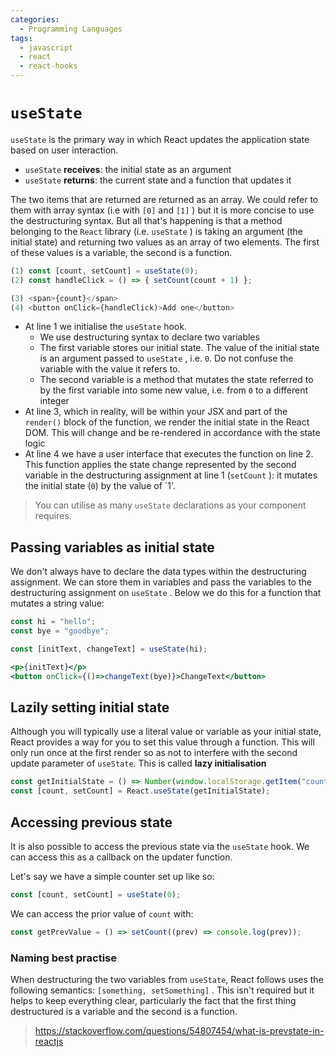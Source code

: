 ```yaml
---
categories:
  - Programming Languages
tags:
  - javascript
  - react
  - react-hooks
---
```


# `useState`

`useState` is the primary way in which React updates the application state based
on user interaction.

- `useState` **receives**: the initial state as an argument
- `useState` **returns**: the current state and a function that updates it

The two items that are returned are returned as an array. We could refer to them
with array syntax (i.e with `[0]` and `[1]` ) but it is more concise to use the
destructuring syntax. But all that's happening is that a method belonging to the
`React` library (i.e. `useState` ) is taking an argument (the initial state) and
returning two values as an array of two elements. The first of these values is a
variable, the second is a function.

```jsx
(1) const [count, setCount] = useState(0);
(2) const handleClick = () => { setCount(count + 1) };

(3) <span>{count}</span>
(4) <button onClick={handleClick)>Add one</button>
```

- At line 1 we initialise the `useState` hook.
  - We use destructuring syntax to declare two variables
  - The first variable stores our initial state. The value of the initial state
    is an argument passed to `useState` , i.e. `0`. Do not confuse the variable
    with the value it refers to.
  - The second variable is a method that mutates the state referred to by the
    first variable into some new value, i.e. from `0` to a different integer
- At line 3, which in reality, will be within your JSX and part of the
  `render()` block of the function, we render the initial state in the React
  DOM. This will change and be re-rendered in accordance with the state logic
- At line 4 we have a user interface that executes the function on line 2. This
  function applies the state change represented by the second variable in the
  destructuring assignment at line 1 (`setCount` ): it mutates the initial state
  (`0`) by the value of `1'.

> You can utilise as many `useState` declarations as your component requires.

## Passing variables as initial state

We don't always have to declare the data types within the destructuring
assignment. We can store them in variables and pass the variables to the
destructuring assignment on `useState` . Below we do this for a function that
mutates a string value:

```jsx
const hi = "hello";
const bye = "goodbye";

const [initText, changeText] = useState(hi);

<p>{initText}</p>
<button onClick={()=>changeText(bye)}>ChangeText</button>
```

## Lazily setting initial state

Although you will typically use a literal value or variable as your initial
state, React provides a way for you to set this value through a function. This
will only run once at the first render so as not to interfere with the second
update parameter of `useState`. This is called **lazy initialisation**

```jsx
const getInitialState = () => Number(window.localStorage.getItem("count"));
const [count, setCount] = React.useState(getInitialState);
```

## Accessing previous state

It is also possible to access the previous state via the `useState` hook. We can
access this as a callback on the updater function.

Let's say we have a simple counter set up like so:

```js
const [count, setCount] = useState(0);
```

We can access the prior value of `count` with:

```js
const getPrevValue = () => setCount((prev) => console.log(prev));
```

### Naming best practise

When destructuring the two variables from `useState`, React follows uses the
following semantics: `[something, setSomething]` . This isn't required but it
helps to keep everything clear, particularly the fact that the first thing
destructured is a variable and the second is a function.

> https://stackoverflow.com/questions/54807454/what-is-prevstate-in-reactjs
